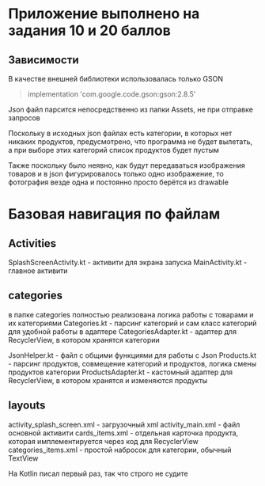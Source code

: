 # Приложение выполнено на задания 10 и 20 баллов

## Зависимости
В качестве внешней библиотеки использовалась только GSON
> implementation 'com.google.code.gson:gson:2.8.5'

Json файл парсится непосредственно из папки Assets, не при отправке запросов


Поскольку в исходных json файлах есть категории, в которых нет никаких продуктов, предусмотрено, что программа не будет вылетать, а при выборе этих категорий список продуктов будет пустым

Также поскольку было неявно, как будут передаваться изображения товаров и в json фигурировалось только одно изображение, то фотография везде одна и постоянно просто берётся из drawable


# Базовая навигация по файлам
## Activities
SplashScreenActivity.kt - активити для экрана запуска
MainActivity.kt - главное активити

## categories
в папке categories полностью реализована логика работы с товарами и их категориями
Categories.kt - парсинг категорий и сам класс категорий для удобной работы в адаптере
CategoriesAdapter.kt - адаптер для RecyclerView, в котором хранятся категории

JsonHelper.kt - файл с общими функциями для работы с Json
Products.kt - парсинг продуктов, совмещение категорий и продуктов, логика смены продуктов категории
ProductsAdapter.kt - кастомный адаптер для RecyclerView, в котором хранятся и изменяются продукты

## layouts
activity_splash_screen.xml - загрузочный xml
activity_main.xml - файл основной активити
cards_items.xml - отдельная карточка продукта, которая имплементируется через код для RecyclerView
categories_items.xml - простой набросок для категории, обычный TextView


На Kotlin писал первый раз, так что строго не судите
